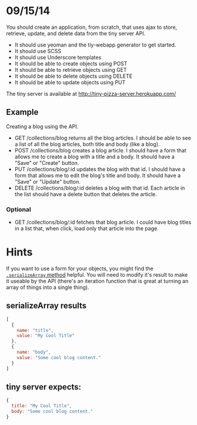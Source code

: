 # 09/15/14

You should create an application, from scratch, that uses ajax to store, retrieve, update, and delete data from the tiny server API.
- It should use yeoman and the tiy-webapp generator to get started.
- It should use SCSS
- It should use Underscore templates
- It should be able to create objects using POST
- It should be able to retrieve objects using GET
- It should be able to delete objects using DELETE
- It should be able to update objects using PUT

The tiny server is available at http://tiny-pizza-server.herokuapp.com/

## Example
Creating a blog using the API.

- GET /collections/blog returns all the blog articles. I should be able to see a list of all the blog articles, both title and body (like a blog).
- POST /collections/blog creates a blog article. I should have a form that allows me to create a blog with a title and a body. It should have a "Save" or "Create" button.
- PUT /collections/blog/:id updates the blog with that id. I should have a form that allows me to edit the blog's title and body. It should have a "Save" or "Update" button.
- DELETE /collections/blog/:id deletes a blog with that id. Each article in the list should have a delete button that deletes the article.

### Optional
- GET /collections/blog/:id fetches that blog article. I could have blog titles in a list that, when click, load only that article into the page.

# Hints
If you want to use a form for your objects, you might find the [`.serializeArray` method](http://api.jquery.com/serializearray/) helpful. You will need to modify it's result to make it useable by the API (there's an iteration function that is great at turning an array of things into a single thing).

## serializeArray results
```js
[
  {
    name: "title",
    value: "My Cool Title"
  },
  {
    name: "body",
    value: "Some cool blog content."
  }
]
```

## tiny server expects:
```js
{
  title: "My Cool Title",
  body: "Some cool blog content."
}
```
